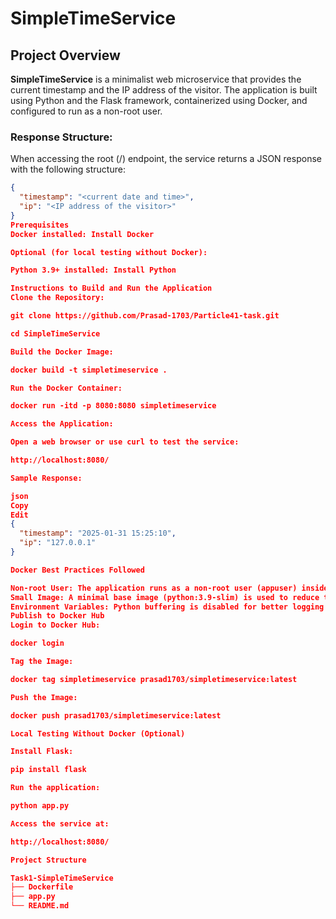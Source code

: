 # **SimpleTimeService**

## **Project Overview**

**SimpleTimeService** is a minimalist web microservice that provides the current timestamp and the IP address of the visitor. The application is built using Python and the Flask framework, containerized using Docker, and configured to run as a non-root user.

### **Response Structure:**

When accessing the root (/) endpoint, the service returns a JSON response with the following structure:

```json
{
  "timestamp": "<current date and time>",
  "ip": "<IP address of the visitor>"
}
Prerequisites
Docker installed: Install Docker

Optional (for local testing without Docker):

Python 3.9+ installed: Install Python

Instructions to Build and Run the Application
Clone the Repository:

git clone https://github.com/Prasad-1703/Particle41-task.git

cd SimpleTimeService

Build the Docker Image:

docker build -t simpletimeservice .

Run the Docker Container:

docker run -itd -p 8080:8080 simpletimeservice

Access the Application:

Open a web browser or use curl to test the service:

http://localhost:8080/

Sample Response:

json
Copy
Edit
{
  "timestamp": "2025-01-31 15:25:10",
  "ip": "127.0.0.1"
}

Docker Best Practices Followed

Non-root User: The application runs as a non-root user (appuser) inside the container.
Small Image: A minimal base image (python:3.9-slim) is used to reduce the image size.
Environment Variables: Python buffering is disabled for better logging (PYTHONUNBUFFERED=1).
Publish to Docker Hub
Login to Docker Hub:

docker login

Tag the Image:

docker tag simpletimeservice prasad1703/simpletimeservice:latest

Push the Image:

docker push prasad1703/simpletimeservice:latest

Local Testing Without Docker (Optional)

Install Flask:

pip install flask

Run the application:

python app.py

Access the service at:

http://localhost:8080/

Project Structure

Task1-SimpleTimeService
├── Dockerfile
├── app.py
└── README.md
